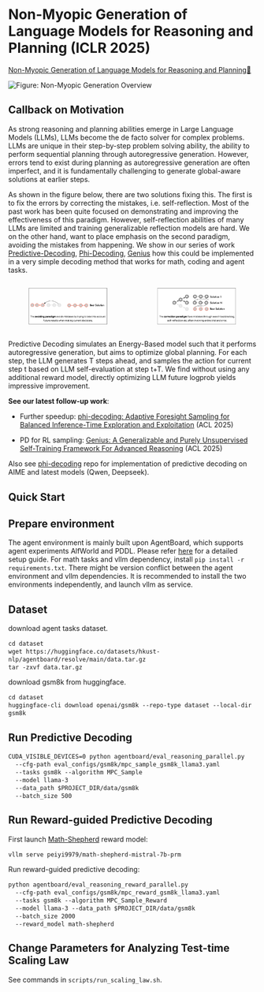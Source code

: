 # Non-Myopic Generation of Language Models for Reasoning and Planning (ICLR 2025)
[Non-Myopic Generation of Language Models for Reasoning and Planning📝](https://openreview.net/pdf?id=OoNazl6T7D)

![Figure: Non-Myopic Generation Overview](/assets/main_fig.jpeg)


## Callback on Motivation
As strong reasoning and planning abilities emerge in Large Language Models (LLMs), LLMs become the de facto solver for complex problems. LLMs are unique in their step-by-step problem solving ability, the ability to perform sequential planning through autoregressive generation. However, errors tend to exist during planning as autoregressive generation are often imperfect, and it is fundamentally challenging to generate global-aware solutions at earlier steps.

As shown in the figure below, there are two solutions fixing this. The first is to fix the errors by correcting the mistakes, i.e. self-reflection. Most of the past work has been quite focused on demonstrating and improving the effectiveness of this paradigm. However, self-reflection abilities of many LLMs are limited and training generalizable reflection models are hard. We on the other hand, want to place emphasis on the second paradigm, avoiding the mistakes from happening. We show in our series of work [Predictive-Decoding](https://openreview.net/pdf?id=OoNazl6T7D), [Phi-Decoding](https://arxiv.org/pdf/2503.13288), [Genius](https://arxiv.org/pdf/2504.08672) how this could be implemented in a very simple decoding method that works for math, coding and agent tasks.

<div style="display: flex; justify-content: center; gap: 20px;">

  <figure>
    <img src="assets/blog_figure_avoid_mistake.jpg" alt="Figure 1" width="400">
  </figure>

  <figure>
    <img src="assets/blog_figure_correct_mistake.jpg" alt="Figure 2" width="400">
  </figure>

</div>

Predictive Decoding simulates an Energy-Based model such that it performs autoregressive generation, but aims to optimize global planning. For each step, the LLM generates T steps ahead, and samples the action for current step t based on LLM self-evaluation at step t+T. We find without using any additional reward model, directly optimizing LLM future logprob yields impressive improvement.

**See our latest follow-up work**:

- Further speedup: [phi-decoding: Adaptive Foresight Sampling for Balanced Inference-Time Exploration and Exploitation](https://arxiv.org/pdf/2503.13288) (ACL 2025)

- PD for RL sampling: [Genius: A Generalizable and Purely Unsupervised Self-Training Framework For Advanced Reasoning](https://arxiv.org/pdf/2504.08672) (ACL 2025)

Also see [phi-decoding](https://github.com/xufangzhi/phi-Decoding/blob/main/baselines/Baseline-PD-aime.py) repo for implementation of predictive decoding on AIME and latest models (Qwen, Deepseek). 



## Quick Start 
## Prepare environment
The agent environment is mainly built upon AgentBoard, which supports agent experiments AlfWorld and PDDL. 
Please refer [here](https://github.com/hkust-nlp/AgentBoard?tab=readme-ov-file#setup-environment) for a detailed setup guide.
For math tasks and vllm dependency, install `pip install -r requirements.txt`.
There might be version conflict between the agent environment and vllm dependencies. It is recommended to install the two environments independently, and launch vllm as service.

## Dataset
download agent tasks dataset. 
```
cd dataset
wget https://huggingface.co/datasets/hkust-nlp/agentboard/resolve/main/data.tar.gz
tar -zxvf data.tar.gz
```
download gsm8k from huggingface.
```
cd dataset
huggingface-cli download openai/gsm8k --repo-type dataset --local-dir gsm8k

```

## Run Predictive Decoding
```
CUDA_VISIBLE_DEVICES=0 python agentboard/eval_reasoning_parallel.py
  --cfg-path eval_configs/gsm8k/mpc_sample_gsm8k_llama3.yaml
  --tasks gsm8k --algorithm MPC_Sample
  --model llama-3
  --data_path $PROJECT_DIR/data/gsm8k
  --batch_size 500
```
## Run Reward-guided Predictive Decoding
First launch [Math-Shepherd](https://arxiv.org/pdf/2312.08935) reward model: 
```
vllm serve peiyi9979/math-shepherd-mistral-7b-prm
```
Run reward-guided predictive decoding: 
```
python agentboard/eval_reasoning_reward_parallel.py
  --cfg-path eval_configs/gsm8k/mpc_reward_gsm8k_llama3.yaml
  --tasks gsm8k --algorithm MPC_Sample_Reward
  --model llama-3 --data_path $PROJECT_DIR/data/gsm8k
  --batch_size 2000
  --reward_model math-shepherd
```

## Change Parameters for Analyzing Test-time Scaling Law
See commands in `scripts/run_scaling_law.sh`.




